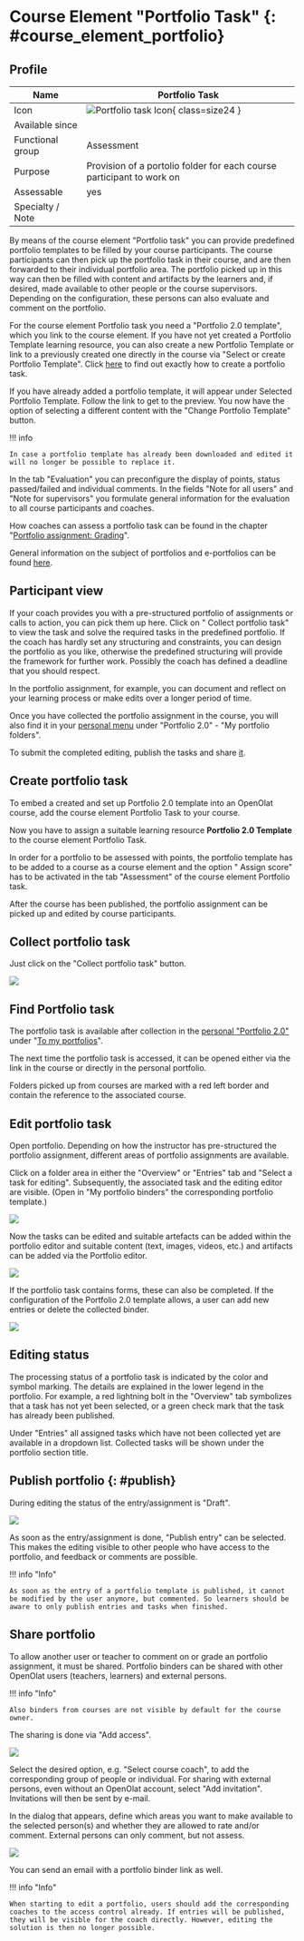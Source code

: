 # Course Element "Portfolio Task" {: #course_element_portfolio}


## Profile

Name | Portfolio Task
---------|----------
Icon | ![Portfolio task Icon](assets/portfolio_434343_64.png){ class=size24 }
Available since | 
Functional group | Assessment
Purpose | Provision of a portolio folder for each course participant to work on
Assessable | yes
Specialty / Note |


By means of the course element "Portfolio task" you can provide predefined
portfolio templates to be filled by your course participants. The course
participants can then pick up the portfolio task in their course, and are then forwarded to their individual portfolio area. The portfolio picked up in this way can then be filled with content and artifacts by the learners and, if desired, made available to other people or the course supervisors. Depending on the configuration, these persons can also evaluate and comment on the portfolio.

For the course element Portfolio task you need a "Portfolio 2.0 template", which you link to the course element. If you have not yet created a Portfolio Template learning resource, you can also create a new Portfolio Template or
link to a previously created one directly in the course via "Select or create Portfolio Template".  Click [here](../learningresources/Creating_Portfolio_Tasks.md) to find out exactly how to create a portfolio task.

If you have already added a portfolio template, it will appear under Selected Portfolio Template. Follow the link to get to the preview. You now have the option of selecting a different content with the "Change Portfolio Template" button.

!!! info

    In case a portfolio template has already been downloaded and edited it will no longer be possible to replace it.

In the tab "Evaluation" you can preconfigure the display of points, status passed/failed and individual comments. In the fields "Note for all users" and "Note for supervisors" you formulate general information for the evaluation to all course participants and coaches.

How coaches can assess a portfolio task can be found in the chapter "[Portfolio assignment: Grading](../learningresources/Portfolio_assignment_Grading.md)".

General information on the subject of portfolios and e-portfolios can be found [here](../area_modules/index.md).

## Participant view

If your coach provides you with a pre-structured portfolio of assignments or calls to action, you can pick them up here. Click on " Collect portfolio task" to view the task and solve the required tasks in the predefined portfolio. If the coach has hardly set any structuring and constraints, you can design the portfolio as you like, otherwise the predefined structuring will provide the framework for further work. Possibly the coach has defined a deadline that you should respect.

In the portfolio assignment, for example, you can document and reflect on your learning process or make edits over a longer period of time.

Once you have collected the portfolio assignment in the course, you will also find it in your [personal menu](../personal_menu/Personal_Tools.md) under "Portfolio 2.0" - "My portfolio folders".

To submit the completed editing, publish the tasks and share [it](../area_modules/Shared_by_me.md).

## Create portfolio task

To embed a created and set up Portfolio 2.0 template into an OpenOlat course, add the course element Portfolio Task to your course.  
  
Now you have to assign a suitable learning resource **Portfolio 2.0 Template** to the course element Portfolio Task.
  
In order for a portfolio to be assessed with points, the portfolio template has to be added to a course as a course element and the option " Assign score" has to be activated in the tab "Assessment" of the course element Portfolio task.

After the course has been published, the portfolio assignment can be picked up and edited by course participants.

## Collect portfolio task

Just click on the "Collect portfolio task" button.

![](assets/pf_course_collect_assigment_EN.png)

## Find Portfolio task

The portfolio task is available after collection in the [personal "Portfolio 2.0"](../personal_menu/Personal_Tools.md/#portfolio-20) under "[To my portfolios](../area_modules/My_portfolio_binders.md)".  

The next time the portfolio task is accessed, it can be opened either via the link in the course or directly in the personal portfolio.

Folders picked up from courses are marked with a red left border and contain the reference to the associated course.
  
## Edit portfolio task  

Open portfolio. Depending on how the instructor has pre-structured the portfolio assignment, different areas of portfolio assignments are available. 

Click on a folder area in either the "Overview" or "Entries" tab and "Select a task for editing". Subsequently, the associated task and the editing editor are visible.
(Open in "My portfolio binders" the corresponding portfolio template.)

![](assets/3e_portfolio.png)

Now the tasks can be edited and suitable artefacts can be added within the portfolio editor and suitable content (text, images, videos, etc.) and artifacts can be added via the Portfolio editor.

![](assets/5_Portfolio.png)

If the portfolio task contains forms, these can also be completed. If the configuration of the Portfolio 2.0 template allows, a user can add new
entries or delete the collected binder.

![](assets/5_Portfolio.png)

## Editing status

The processing status of a portfolio task is indicated by the color and symbol marking. The details are explained in the lower legend in the portfolio. For example, a red lightning bolt in the "Overview" tab symbolizes that a task has not yet been selected, or a green check mark that the task has already been published.

Under "Entries" all assigned tasks which have not been collected yet are
available in a dropdown list. Collected tasks will be shown under the
portfolio section title.

## Publish portfolio {: #publish}
  
During editing the status of the entry/assignment is "Draft".
  
![](assets/pf_entry_publish_EN.png)

As soon as the entry/assignment is done, "Publish entry" can be selected. This makes the editing visible to other people who have access to the portfolio, and feedback or comments are possible.

!!! info "Info"

    As soon as the entry of a portfolio template is published, it cannot be modified by the user anymore, but commented. So learners should be aware to only publish entries and tasks when finished.

## Share portfolio
  
To allow another user or teacher to comment on or grade an portfolio assignment, it must be shared. Portfolio binders can be shared with other OpenOlat users (teachers, learners) and external persons.

!!! info "Info"

    Also binders from courses are not visible by default for the course owner.

The sharing is done via "Add access".

![](assets/portfolio_access_control.png)

Select the desired option, e.g. "Select course coach", to add the corresponding group of people or individual. For sharing with external persons, even without an OpenOlat account, select "Add invitation". Invitations will then be sent by e-mail.

In the dialog that appears, define which areas you want to make available to the selected person(s) and whether they are allowed to rate and/or comment. External persons can only comment, but not assess.

![](assets/pf_access_control_rights_EN.png)

You can send an email with a portfolio binder link as well.  

!!! info  "Info"

    When starting to edit a portfolio, users should add the corresponding coaches to the access control already. If entries will be published, they will be visible for the coach directly. However, editing the solution is then no longer possible.
